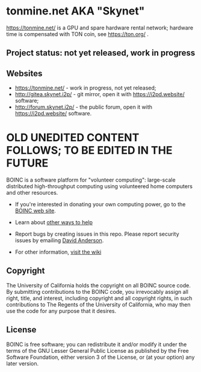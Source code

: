 # tonmine.net AKA "Skynet"

https://tonmine.net/ is a GPU and spare hardware rental network; hardware time is compensated with TON coin, see https://ton.org/ . 

## Project status: not yet released, work in progress

## Websites
 * https://tonmine.net/ - work in progress, not yet released;
 * http://gitea.skynet.i2p/ - git mirror, open it with https://i2pd.website/ software;
 * http://forum.skynet.i2p/ - the public forum, open it with https://i2pd.website/ software.


# OLD UNEDITED CONTENT FOLLOWS; TO BE EDITED IN THE FUTURE

BOINC is a software platform for "volunteer computing":
large-scale distributed high-throughput computing using volunteered home computers and other resources.

* If you're interested in donating your own computing power,
go to the [BOINC web site](https://boinc.berkeley.edu).

* Learn about [other ways to help](CONTRIBUTING.md)

* Report bugs by creating issues in this repo.
Please report security issues by emailing
[David Anderson](https://boinc.berkeley.edu/anderson/).

* For other information, [visit the wiki](https://github.com/BOINC/boinc/wiki)

## Copyright

The University of California holds the copyright on all BOINC source code. By
submitting contributions to the BOINC code, you irrevocably assign all right,
title, and interest, including copyright and all copyright rights, in such
contributions to The Regents of the University of California, who may then
use the code for any purpose that it desires.

## License
BOINC is free software; you can redistribute it and/or modify it
under the terms of the GNU Lesser General Public License
as published by the Free Software Foundation,
either version 3 of the License, or (at your option) any later version.
